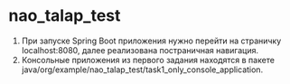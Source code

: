 # nao_talap_test
1. При запуске Spring Boot приложения нужно перейти на страничку localhost:8080, далее реализована постраничная навигация.
2. Консольные приложения из первого задания находятся в пакете java/org/example/nao_talap_test/task1_only_console_application.
